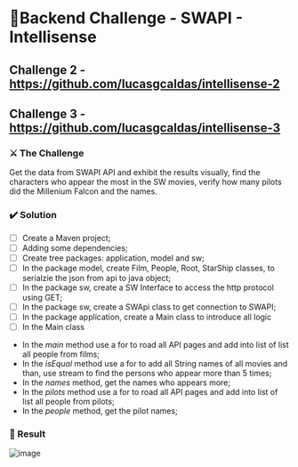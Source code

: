 # 🚀Backend Challenge - SWAPI - Intellisense

## Challenge 2 - https://github.com/lucasgcaldas/intellisense-2
## Challenge 3 - https://github.com/lucasgcaldas/intellisense-3

### ⚔️ The Challenge

Get the data from SWAPI API and exhibit the results visually, find the characters who appear the most in the SW movies, verify how many pilots did the Millenium Falcon and the names.

### ✔️ Solution

- [ ] Create a Maven project;
- [ ] Adding some dependencies;
- [ ] Create tree packages: application, model and sw;
- [ ] In the package model, create Film, People, Root, StarShip classes, to serialzie the json from api to java object;
- [ ] In the package sw, create a SW Interface to access the http protocol using GET;
- [ ] In the package sw, create a SWApi class to get connection to SWAPI;
- [ ] In the package application, create a Main class to introduce all logic
- [ ] In the Main class
- In the *main* method use a for to road all API pages and add into list of list all people from films; 
- In the *isEqual* method use a for to add all String names of all movies and than, use stream to find the persons who appear more than 5 times;
- In the *names* method, get the names who appears more;
- In the *pilots* method use a for to road all API pages and add into list of list all people from pilots;
- In the *people* method, get the pilot names;
 
### 🏁 Result

![image](https://user-images.githubusercontent.com/88175144/147522340-292c893f-5c8a-430b-b284-efd5c51f4cdb.png)
